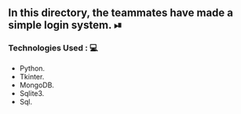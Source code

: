 ## In this directory, the teammates have made a simple login system. ⏯

### Technologies Used : 💻

- Python.
- Tkinter.
- MongoDB.
- Sqlite3.
- Sql.
